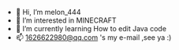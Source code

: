 - 👋 Hi, I’m melon_444
- 👀 I’m interested in MINECRAFT
- 🌱 I’m currently learning How to edit Java code
- 📫 1626622980@qq.com 's my e-mail ,see ya :)

